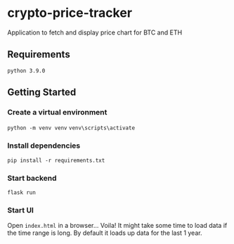 # crypto-price-tracker
Application to fetch and display price chart for BTC and ETH

## Requirements
`python 3.9.0`

## Getting Started
### Create a virtual environment
`python -m venv venv`
`venv\scripts\activate`
### Install dependencies
`pip install -r requirements.txt`
### Start backend
`flask run`
### Start UI
Open `index.html` in a browser...
Voila!
It might take some time to load data if the time range is long. By default it loads up data for the last 1 year.
